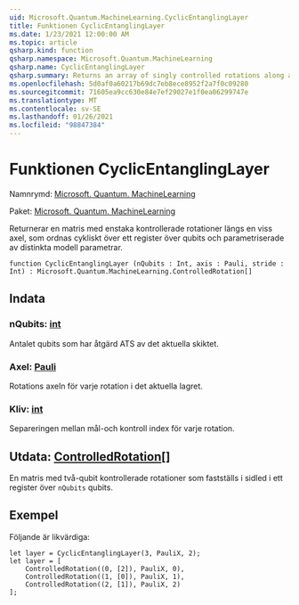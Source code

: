 ```yaml
---
uid: Microsoft.Quantum.MachineLearning.CyclicEntanglingLayer
title: Funktionen CyclicEntanglingLayer
ms.date: 1/23/2021 12:00:00 AM
ms.topic: article
qsharp.kind: function
qsharp.namespace: Microsoft.Quantum.MachineLearning
qsharp.name: CyclicEntanglingLayer
qsharp.summary: Returns an array of singly controlled rotations along a given axis, arranged cyclically across a register of qubits, and parameterized by distinct model parameters.
ms.openlocfilehash: 5d0af0a60217b69dc7eb8ece8952f2a7f0c09280
ms.sourcegitcommit: 71605ea9cc630e84e7ef29027e1f0ea06299747e
ms.translationtype: MT
ms.contentlocale: sv-SE
ms.lasthandoff: 01/26/2021
ms.locfileid: "98847384"
---
```

# <a name="cyclicentanglinglayer-function"></a>Funktionen CyclicEntanglingLayer

Namnrymd: [Microsoft. Quantum. MachineLearning](xref:Microsoft.Quantum.MachineLearning)

Paket: [Microsoft. Quantum. MachineLearning](https://nuget.org/packages/Microsoft.Quantum.MachineLearning)


Returnerar en matris med enstaka kontrollerade rotationer längs en viss axel, som ordnas cykliskt över ett register över qubits och parametriserade av distinkta modell parametrar.

```qsharp
function CyclicEntanglingLayer (nQubits : Int, axis : Pauli, stride : Int) : Microsoft.Quantum.MachineLearning.ControlledRotation[]
```


## <a name="input"></a>Indata

### <a name="nqubits--int"></a>nQubits: [int](xref:microsoft.quantum.lang-ref.int)

Antalet qubits som har åtgärd ATS av det aktuella skiktet.


### <a name="axis--pauli"></a>Axel: [Pauli](xref:microsoft.quantum.lang-ref.pauli)

Rotations axeln för varje rotation i det aktuella lagret.


### <a name="stride--int"></a>Kliv: [int](xref:microsoft.quantum.lang-ref.int)

Separeringen mellan mål-och kontroll index för varje rotation.



## <a name="output--controlledrotation"></a>Utdata: [ControlledRotation](xref:Microsoft.Quantum.MachineLearning.ControlledRotation)[]

En matris med två-qubit kontrollerade rotationer som fastställs i sidled i ett register över `nQubits` qubits.

## <a name="example"></a>Exempel

Följande är likvärdiga:

```qsharp
let layer = CyclicEntanglingLayer(3, PauliX, 2);
let layer = [
    ControlledRotation((0, [2]), PauliX, 0),
    ControlledRotation((1, [0]), PauliX, 1),
    ControlledRotation((2, [1]), PauliX, 2)
];
```